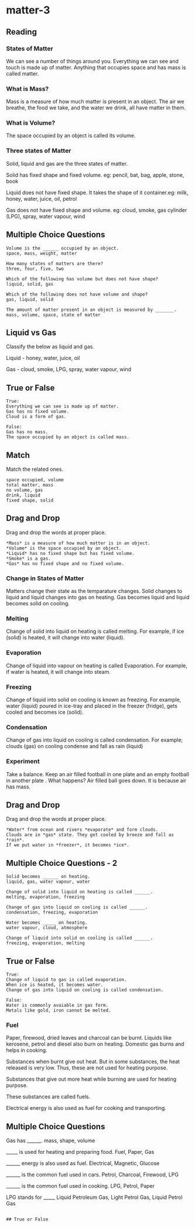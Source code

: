 # matter-3

## Reading

### States of Matter

We can see a number of things around you. Everything we can see and touch is made up of matter. Anything that occupies space and has mass is called matter.

### What is Mass?

Mass is a measure of how much matter is present in an object. The air we breathe, the food we take, and the water we drink, all have matter in them.

### What is Volume?

The space occupied by an object is called its volume.

### Three states of Matter

Solid, liquid and gas are the three states of matter. 

Solid has fixed shape and fixed volume. eg: pencil, bat, bag, apple, stone, book

Liquid does not have fixed shape. It takes the shape of it container.eg: milk, honey, water, juice, oil, petrol

Gas does not have fixed shape and volume. eg: cloud, smoke, gas cylinder (LPG), spray, water vapour, wind

## Multiple Choice Questions

```
Volume is the ______ occupied by an object.
space, mass, weight, matter

How many states of matters are there?
three, four, five, two

Which of the following has volume but does not have shape?
liquid, solid, gas

Which of the following does not have volume and shape?
gas, liquid, solid

The amount of matter present in an object is measured by _______.
mass, volume, space, state of matter
```

## Liquid vs Gas 

Classify the below as liquid and gas.

Liquid - honey, water, juice, oil

Gas - cloud, smoke, LPG, spray, water vapour, wind

## True or False

```
True:
Everything we can see is made up of matter.
Gas has no fixed volume.
Cloud is a form of gas.

False:
Gas has no mass.
The space occupied by an object is called mass.
```

## Match

Match the related ones.

```
space occupied, volume
total matter, mass
no volume, gas
drink, liquid
fixed shape, solid
```

## Drag and Drop

Drag and drop the words at proper place.

```
*Mass* is a measure of how much matter is in an object.
*Volume* is the space occupied by an object.
*Liquid* has no fixed shape but has fixed volume.
*Smoke* is a gas.
*Gas* has no fixed shape and no fixed volume.
```

### Change in States of Matter

Matters change their state as the temparature changes. Solid changes to liquid and liquid changes into gas on heating. Gas becomes liquid and liquid becomes solid on cooling.

### Melting
 
Change of solid into liquid on heating is called melting. For example, if ice (solid) is heated, it will change into water (liquid).
 
### Evaporation
 
Change of liquid into vapour on heating is called Evaporation. For example, if water is heated, it will change into steam.
  
### Freezing

Change of liquid into solid on cooling is known as freezing. For example, water (liquid) poured in ice-tray and placed in the freezer (fridge), gets cooled and becomes ice (solid).

### Condensation

Change of gas into liquid on cooling is called condensation. For example; clouds (gas) on cooling condense and fall as rain (liquid)

### Experiment

Take a balance. Keep an air filled football in one plate and an empty football in another plate . What happens? 
Air filled ball goes down. It is because air has mass.

## Drag and Drop

Drag and drop the words at proper place.

```
*Water* from ocean and rivers *evaporate* and form clouds.
Clouds are in *gas* state. They get cooled by breeze and fall as *rain*.
If we put water in *freezer*, it becomes *ice*.
```

## Multiple Choice Questions - 2

```
Solid becomes ______ on heating.
liquid, gas, water vapour, water

Change of solid into liquid on heating is called ______.
melting, evaporation, freezing

Change of gas into liquid on cooling is called ______.
condensation, freezing, evaporation

Water becomes _____ on heating.
water vapour, cloud, atmosphere

Change of liquid into solid on cooling is called ______.
freezing, evaporation, melting
```

## True or False

```
True:
Change of liquid to gas is called evaporation.
When ice is heated, it becomes water.
Change of gas into liquid on cooling is called condensation.

False:
Water is commonly avaiable in gas form.
Metals like gold, iron cannot be melted.
```

### Fuel

Paper, firewood, dried leaves and charcoal can be burnt. Liquids like kerosene, petrol and diesel also burn on heating. Domestic gas burns and helps in cooking.

Substances when burnt give out heat. But in some substances, the heat released is very low. Thus, these are not used for heating purpose.

Substances that give out more heat while burning are used for heating purpose.

These substances are called fuels.

Electrical energy is also used as fuel for cooking and transporting.

## Multiple Choice Questions

Gas has ______.
mass, shape, volume

_____ is used for heating and preparing food.
Fuel,  Paper, Gas

______ energy is also used as fuel.
Electrical, Magnetic, Glucose

______ is the common fuel used in cars.
Petrol, Charcoal, Firewood, LPG

______ is the common fuel used in cooking.
LPG, Petrol, Paper

LPG stands for _____
Liquid Petroleum Gas, Light Petrol Gas, Liquid Petrol Gas
```

## True or False



































